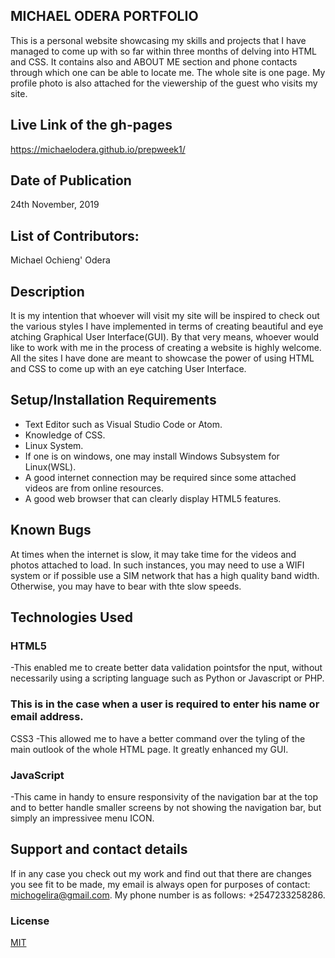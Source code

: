 ## MICHAEL ODERA PORTFOLIO
This is a personal website showcasing my skills and projects that I have managed to come up with so far within three 
months of delving into HTML and CSS. It contains also and ABOUT ME section and phone contacts through which one can be able to locate me.
The whole site is one page. My profile photo is also attached for the viewership of the guest who visits my site.

## Live Link of the gh-pages
https://michaelodera.github.io/prepweek1/

## Date of Publication
24th November, 2019


## List of Contributors:
Michael Ochieng' Odera

## Description
It is my intention that whoever will visit my site will be inspired to check out the various styles I have implemented in terms of creating beautiful and 
eye atching Graphical User Interface(GUI). By that very means, whoever would like to work with me in the process of creating a website is highly welcome.
All the sites I have done are meant to showcase the power of using HTML and CSS to come up with an eye catching User Interface.


## Setup/Installation Requirements
* Text Editor such as Visual Studio Code or Atom.
* Knowledge of CSS.
* Linux System.
* If one is on windows, one may install Windows Subsystem for Linux(WSL).
* A good internet connection may be required since some attached videos are from online resources.
* A good web browser that can clearly display HTML5 features.



## Known Bugs
At times when the internet is slow, it may take time for the videos and photos attached to load. In such instances, you may need to use a WIFI system or if possible use a SIM network that has a high quality band width. Otherwise, you may have to bear with thte slow speeds.


## Technologies Used
### HTML5
-This enabled me to create better data validation pointsfor the nput, without necessarily using a scripting language such as Python or Javascript or PHP.
### This is in the case when a user is required to enter his name or email address.
CSS3
-This allowed me to have a better command over the tyling of the main outlook of the whole HTML page. It greatly enhanced my GUI.
### JavaScript
-This came in handy to ensure responsivity of the navigation bar at the top and to better handle smaller screens by not showing the navigation bar, 
but simply an impressivee menu ICON.


## Support and contact details
If in any case you check out my work and find out that there are changes you see fit to be made, my email is always open for  purposes of contact: michogelira@gmail.com. My phone number is as follows: +2547233258286.

### License
[MIT](license.html)